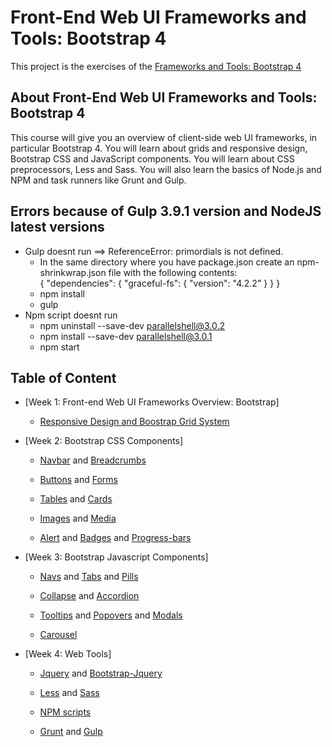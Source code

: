 # **Front-End Web UI Frameworks and Tools: Bootstrap 4**
 
This project is the exercises of the [Frameworks and Tools: Bootstrap 4](https://www.coursera.org/learn/bootstrap-4/home/info "Bootstrap 4") 

## About Front-End Web UI Frameworks and Tools: Bootstrap 4

This course will give you an overview of client-side web UI frameworks, in particular Bootstrap 4. You will learn about grids and responsive design, Bootstrap CSS and JavaScript components. You will learn about CSS preprocessors, Less and Sass. You will also learn the basics of Node.js and NPM and task runners like Grunt and Gulp.

## Errors because of Gulp 3.9.1 version and NodeJS latest versions
 - Gulp doesnt run ==> ReferenceError: primordials is not defined.
   - In the same directory where you have package.json create an npm-shrinkwrap.json file with the following contents:  
      {
       "dependencies": {
         "graceful-fs": {
           "version": "4.2.2"
         }
       }
     }
    - npm install
    - gulp
  - Npm script doesnt run 
    - npm uninstall --save-dev parallelshell@3.0.2
    - npm install --save-dev parallelshell@3.0.1
    - npm start

## Table of Content

- [Week 1: Front-end Web UI Frameworks Overview: Bootstrap]
  - [Responsive Design and Boostrap Grid System](https://getbootstrap.com/docs/4.0/layout/grid)

- [Week 2: Bootstrap CSS Components]
  - [Navbar](https://getbootstrap.com/docs/4.0/components/navbar/) and  [Breadcrumbs](https://getbootstrap.com/docs/4.0/components/breadcrumb/)
  
  - [Buttons](https://getbootstrap.com/docs/4.0/components/buttons/) and  [Forms](https://getbootstrap.com/docs/4.0/components/forms/)

  - [Tables](https://getbootstrap.com/docs/4.0/content/tables/) and  [Cards](https://getbootstrap.com/docs/4.0/components/card/)
  
  - [Images](https://getbootstrap.com/docs/4.0/content/images/) and  [Media](https://getbootstrap.com/docs/4.0/layout/media-object/)
  
  - [Alert](https://getbootstrap.com/docs/4.0/components/alerts/) and  [Badges](https://getbootstrap.com/docs/4.0/components/badge/) and [Progress-bars](https://getbootstrap.com/docs/4.0/components/progress/)


- [Week 3: Bootstrap Javascript Components]
  - [Navs](https://getbootstrap.com/docs/4.0/components/navs/) and [Tabs](https://getbootstrap.com/docs/4.0/components/#tabs/) and  [Pills](https://getbootstrap.com/docs/4.0/components/#pills/)

  - [Collapse](https://getbootstrap.com/docs/4.0/components/collapse) and  [Accordion](https://getbootstrap.com/docs/4.0/components/collapse/#accordion-example)

  - [Tooltips](https://getbootstrap.com/docs/4.0/components/tooltips/) and  [Popovers](https://getbootstrap.com/docs/4.0/components/popovers/) and [Modals](https://getbootstrap.com/docs/4.0/components/modal/) 

  - [Carousel](https://getbootstrap.com/docs/4.0/components/carousel/)
  
- [Week 4: Web Tools]
  - [Jquery](https://jquery.com/) and [Bootstrap-Jquery](https://getbootstrap.com/docs/4.0/components/carousel/#methods)
  
  - [Less](https://lesscss.org/) and [Sass](https://sass-lang.com/guide)
  
  - [NPM scripts](https://www.keithcirkel.co.uk/how-to-use-npm-as-a-build-tool/)
  
  - [Grunt](https://gruntjs.com/) and  [Gulp](https://gulpjs.com/)
